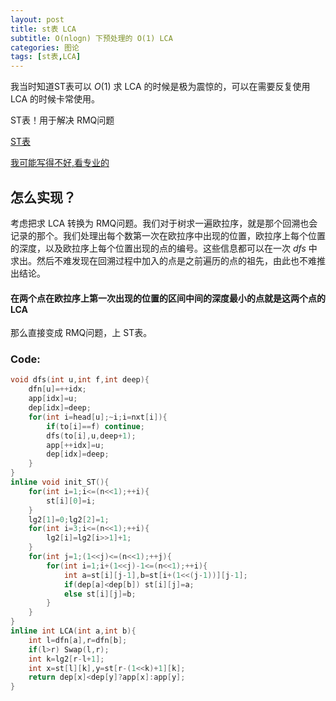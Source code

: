 ```yaml
---
layout: post
title: st表 LCA
subtitle: O(nlogn) 下预处理的 O(1) LCA
categories: 图论
tags: [st表,LCA]
---
```


我当时知道ST表可以 $O(1)$ 求 LCA 的时候是极为震惊的，可以在需要反复使用 LCA 的时候卡常使用。

ST表！用于解决 RMQ问题

[ST表](https://cbdsopa.github.io/%E6%95%B0%E6%8D%AE%E7%BB%93%E6%9E%84/2022/02/12/st%E8%A1%A8.html)

[我可能写得不好,看专业的](https://oi-wiki.org/ds/sparse-table/)

## 怎么实现？

考虑把求 LCA 转换为 RMQ问题。我们对于树求一遍欧拉序，就是那个回溯也会记录的那个。我们处理出每个数第一次在欧拉序中出现的位置，欧拉序上每个位置的深度，以及欧拉序上每个位置出现的点的编号。这些信息都可以在一次 $dfs$ 中求出。然后不难发现在回溯过程中加入的点是之前遍历的点的祖先，由此也不难推出结论。

#### 在两个点在欧拉序上第一次出现的位置的区间中间的深度最小的点就是这两个点的 LCA

那么直接变成 RMQ问题，上 ST表。

### Code:
```cpp
void dfs(int u,int f,int deep){
	dfn[u]=++idx;
	app[idx]=u;
	dep[idx]=deep;
	for(int i=head[u];~i;i=nxt[i]){
		if(to[i]==f) continue;
		dfs(to[i],u,deep+1);
		app[++idx]=u;
		dep[idx]=deep;
	}
}
inline void init_ST(){
	for(int i=1;i<=(n<<1);++i){
		st[i][0]=i;
	}
	lg2[1]=0;lg2[2]=1;
	for(int i=3;i<=(n<<1);++i){
		lg2[i]=lg2[i>>1]+1;
	}
	for(int j=1;(1<<j)<=(n<<1);++j){
		for(int i=1;i+(1<<j)-1<=(n<<1);++i){
			int a=st[i][j-1],b=st[i+(1<<(j-1))][j-1];
			if(dep[a]<dep[b]) st[i][j]=a;
			else st[i][j]=b;
		}
	}
}
inline int LCA(int a,int b){
	int l=dfn[a],r=dfn[b];
	if(l>r) Swap(l,r);
	int k=lg2[r-l+1];
	int x=st[l][k],y=st[r-(1<<k)+1][k];
	return dep[x]<dep[y]?app[x]:app[y];
}
```

